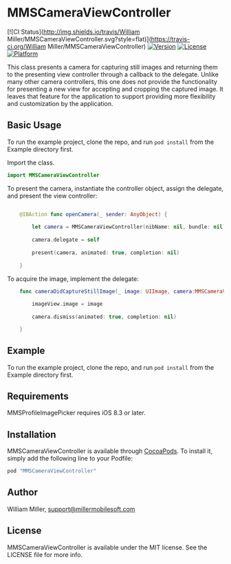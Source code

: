 # MMSCameraViewController

[![CI Status](http://img.shields.io/travis/William Miller/MMSCameraViewController.svg?style=flat)](https://travis-ci.org/William Miller/MMSCameraViewController)
[![Version](https://img.shields.io/cocoapods/v/MMSCameraViewController.svg?style=flat)](http://cocoapods.org/pods/MMSCameraViewController)
[![License](https://img.shields.io/cocoapods/l/MMSCameraViewController.svg?style=flat)](http://cocoapods.org/pods/MMSCameraViewController)
[![Platform](https://img.shields.io/cocoapods/p/MMSCameraViewController.svg?style=flat)](http://cocoapods.org/pods/MMSCameraViewController)

This class presents a camera for capturing still images and returning them to the presenting view controller through a callback to the delegate. Unlike many other camera controllers, this one does not provide the functionality for presenting a new view for accepting and cropping the captured image. It leaves that feature for the application to support providing more flexibility and customization by the application.

## Basic Usage
To run the example project, clone the repo, and run `pod install` from the Example directory first.

Import the class.

```Swift
import MMSCameraViewController
```

To present the camera, instantiate the controller object, assign the delegate, and present the view controller:

```swift

    @IBAction func openCamera(_ sender: AnyObject) {
        
        let camera = MMSCameraViewController(nibName: nil, bundle: nil)
        
        camera.delegate = self
        
        present(camera, animated: true, completion: nil)
        
    }
```

To acquire the image, implement the delegate:

```Swift
    func cameraDidCaptureStillImage(_ image: UIImage, camera:MMSCameraViewController) {
        
        imageView.image = image
        
        camera.dismiss(animated: true, completion: nil)

    }
```

## Example
To run the example project, clone the repo, and run `pod install` from the Example directory first.

## Requirements
MMSProfileImagePicker requires iOS 8.3 or later.

## Installation
MMSCameraViewController is available through [CocoaPods](http://cocoapods.org). To install
it, simply add the following line to your Podfile:

```ruby
pod "MMSCameraViewController"
```

## Author
William Miller, support@millermobilesoft.com

## License
MMSCameraViewController is available under the MIT license. See the LICENSE file for more info.
